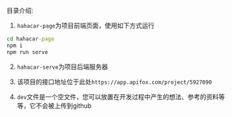 目录介绍:

1. `hahacar-page`为项目前端页面，使用如下方式运行
``` cmd
cd hahacar-page
npm i
npm run serve
```

2. `hahacar-serve`为项目后端服务器


3. 该项目的接口地址位于此处`https://app.apifox.com/project/5927090`

4. `dev`文件是一个空文件，您可以放置在开发过程中产生的想法、参考的资料等等，它不会被上传到github